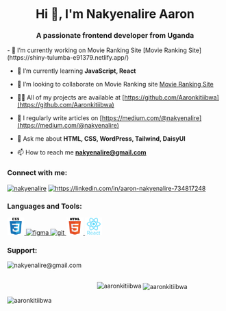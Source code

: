 <h1 align="center">Hi 👋, I'm Nakyenalire Aaron</h1>
<h3 align="center">A passionate frontend developer from Uganda</h3>
- 🔭 I’m currently working on Movie Ranking Site [Movie Ranking Site](https://shiny-tulumba-e91379.netlify.app/)

- 🌱 I’m currently learning **JavaScript, React**

- 👯 I’m looking to collaborate on Movie Ranking site [Movie Ranking Site](https://shiny-tulumba-e91379.netlify.app/)

- 👨‍💻 All of my projects are available at [https://github.com/Aaronkitiibwa](https://github.com/Aaronkitiibwa)

- 📝 I regularly write articles on [https://medium.com/@nakyenalire](https://medium.com/@nakyenalire)

- 💬 Ask me about **HTML, CSS, WordPress, Tailwind, DaisyUI**

- 📫 How to reach me **nakyenalire@gmail.com**

<h3 align="left">Connect with me:</h3>
<p align="left">
<a href="https://twitter.com/nakyenalire" target="blank"><img align="center" src="https://raw.githubusercontent.com/rahuldkjain/github-profile-readme-generator/master/src/images/icons/Social/twitter.svg" alt="nakyenalire" height="30" width="40" /></a>
<a href="https://linkedin.com/in/https://linkedin.com/in/aaron-nakyenalire-734817248" target="blank"><img align="center" src="https://raw.githubusercontent.com/rahuldkjain/github-profile-readme-generator/master/src/images/icons/Social/linked-in-alt.svg" alt="https://linkedin.com/in/aaron-nakyenalire-734817248" height="30" width="40" /></a>
</p>

<h3 align="left">Languages and Tools:</h3>
<p align="left"> <a href="https://www.w3schools.com/css/" target="_blank" rel="noreferrer"> <img src="https://raw.githubusercontent.com/devicons/devicon/master/icons/css3/css3-original-wordmark.svg" alt="css3" width="40" height="40"/> </a> <a href="https://www.figma.com/" target="_blank" rel="noreferrer"> <img src="https://www.vectorlogo.zone/logos/figma/figma-icon.svg" alt="figma" width="40" height="40"/> </a> <a href="https://git-scm.com/" target="_blank" rel="noreferrer"> <img src="https://www.vectorlogo.zone/logos/git-scm/git-scm-icon.svg" alt="git" width="40" height="40"/> </a> <a href="https://www.w3.org/html/" target="_blank" rel="noreferrer"> <img src="https://raw.githubusercontent.com/devicons/devicon/master/icons/html5/html5-original-wordmark.svg" alt="html5" width="40" height="40"/> </a> <a href="https://reactjs.org/" target="_blank" rel="noreferrer"> <img src="https://raw.githubusercontent.com/devicons/devicon/master/icons/react/react-original-wordmark.svg" alt="react" width="40" height="40"/> </a> </p>

<h3 align="left">Support:</h3>
<p><a href="https://www.buymeacoffee.com/nakyenalire@gmail.com"> <img align="left" src="https://cdn.buymeacoffee.com/buttons/v2/default-yellow.png" height="50" width="210" alt="nakyenalire@gmail.com" /></a></p><br><br>

<p><img align="left" src="https://github-readme-stats.vercel.app/api/top-langs?username=aaronkitiibwa&show_icons=true&locale=en&layout=compact" alt="aaronkitiibwa" /></p>

<p>&nbsp;<img align="center" src="https://github-readme-stats.vercel.app/api?username=aaronkitiibwa&show_icons=true&locale=en" alt="aaronkitiibwa" /></p>

<p><img align="center" src="https://github-readme-streak-stats.herokuapp.com/?user=aaronkitiibwa&" alt="aaronkitiibwa" /></p>

